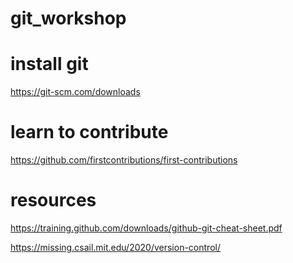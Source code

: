 # git_workshop


# install git
https://git-scm.com/downloads

# learn to contribute
https://github.com/firstcontributions/first-contributions

# resources

https://training.github.com/downloads/github-git-cheat-sheet.pdf

https://missing.csail.mit.edu/2020/version-control/
